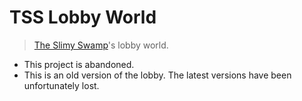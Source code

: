 # TSS Lobby World

> [The Slimy Swamp](https://github.com/TheSlimySwamp)'s lobby world.

- This project is abandoned.
- This is an old version of the lobby. The latest versions have been unfortunately lost.
